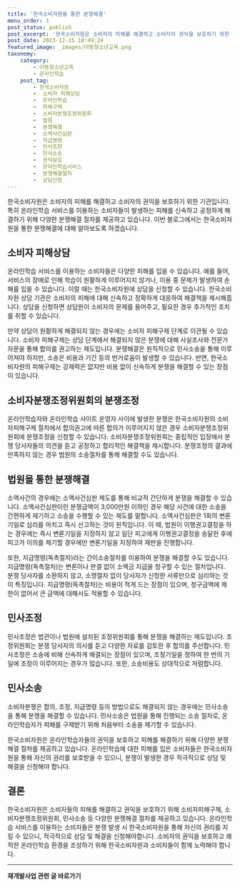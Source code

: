 ```yaml
---
title: '한국소비자원을 통한 분쟁해결'
menu_order: 1
post_status: publish
post_excerpt: '한국소비자원은 소비자의 피해를 해결하고 소비자의 권익을 보호하기 위한 기관입니다. 특히 온라인학습 서비스를 이용하는 소비자들이 발생하는 피해를 신속하고 공정하게 해결하기 위해 다양한 분쟁해결 절차를 제공하고 있습니다. 이번 블로그에서는 한국소비자원을 통한 분쟁해결에 대해 알아보도록 하겠습니다.'
post_date: 2023-12-15 18:49:24
featured_image: _images/아동청소년교육.png
taxonomy:
    category:
        - 아동청소년교육
        - 온라인학습
    post_tag:
        - 한국소비자원
        -  소비자 피해상담
        -  온라인학습
        -  피해구제
        -  소비자분쟁조정위원회
        -  법원
        -  분쟁해결
        -  소액사건심판
        -  지급명령
        -  민사조정
        -  민사소송
        -  권익보호
        -  온라인학습서비스
        -  분쟁해결절차
        -  상담신청
---
```



한국소비자원은 소비자의 피해를 해결하고 소비자의 권익을 보호하기 위한 기관입니다. 특히 온라인학습 서비스를 이용하는 소비자들이 발생하는 피해를 신속하고 공정하게 해결하기 위해 다양한 분쟁해결 절차를 제공하고 있습니다. 이번 블로그에서는 한국소비자원을 통한 분쟁해결에 대해 알아보도록 하겠습니다.

## 소비자 피해상담

온라인학습 서비스를 이용하는 소비자들은 다양한 피해를 입을 수 있습니다. 예를 들어, 서비스의 장애로 인해 학습이 원활하게 이루어지지 않거나, 이용 중 문제가 발생하여 손해를 입을 수 있습니다. 이럴 때는 한국소비자원에 상담을 신청할 수 있습니다. 한국소비자원 상담 기관은 소비자의 피해에 대해 신속하고 정확하게 대응하여 해결책을 제시해줍니다. 상담을 신청하면 상담원이 소비자의 문제를 들어주고, 필요한 경우 추가적인 조치를 취할 수 있습니다. 

만약 상담이 원활하게 해결되지 않는 경우에는 소비자 피해구제 단계로 이관될 수 있습니다. 소비자 피해구제는 상담 단계에서 해결되지 않은 분쟁에 대해 사실조사와 전문가 자문을 통해 합의를 권고하는 제도입니다. 분쟁해결은 원칙적으로 민사소송을 통해 이루어져야 하지만, 소송은 비용과 기간 등의 번거로움이 발생할 수 있습니다. 반면, 한국소비자원의 피해구제는 강제력은 없지만 비용 없이 신속하게 분쟁을 해결할 수 있는 장점이 있습니다.

## 소비자분쟁조정위원회의 분쟁조정

온라인학습자와 온라인학습 사이트 운영자 사이에 발생한 분쟁은 한국소비자원의 소비자피해구제 절차에서 합의권고에 따른 합의가 이루어지지 않은 경우 소비자분쟁조정위원회에 분쟁조정을 신청할 수 있습니다. 소비자분쟁조정위원회는 중립적인 입장에서 분쟁 당사자들의 의견을 듣고 공정하고 합리적인 해결책을 제시합니다. 분쟁조정의 결과에 만족하지 않는 경우 법원의 소송절차를 통해 해결할 수도 있습니다.

## 법원을 통한 분쟁해결

소액사건의 경우에는 소액사건심판 제도를 통해 비교적 간단하게 분쟁을 해결할 수 있습니다. 소액사건심판이란 분쟁금액이 3,000만원 이하인 경우 해당 사건에 대한 소송을 간편하게 제기하고 소송을 수행할 수 있는 제도를 말합니다. 소액사건심판은 1회의 변론기일로 심리를 마치고 즉시 선고하는 것이 원칙입니다. 이 때, 법원이 이행권고결정을 하는 경우에는 즉시 변론기일을 지정하지 않고 일단 피고에게 이행권고결정을 송달한 후에 피고가 이의를 제기할 경우에만 변론기일을 지정하여 재판을 진행합니다.

또한, 지급명령(독촉절차)라는 간이소송절차를 이용하여 분쟁을 해결할 수도 있습니다. 지급명령(독촉절차)는 변론이나 판결 없이 소액금 지급을 청구할 수 있는 절차입니다. 분쟁 당사자를 소환하지 않고, 소명절차 없이 당사자가 신청한 서류만으로 심리하는 것이 특징입니다. 지급명령(독촉절차)는 비용이 적게 드는 장점이 있으며, 청구금액에 제한이 없어서 큰 금액에 대해서도 적용할 수 있습니다.

## 민사조정

민사조정은 법관이나 법원에 설치된 조정위원회를 통해 분쟁을 해결하는 제도입니다. 조정위원회는 분쟁 당사자의 의사를 듣고 다양한 자료를 검토한 후 합의를 주선합니다. 민사조정은 소송에 비해 신속하게 해결되는 장점이 있으며, 조정기일을 정하여 한 번의 기일에 조정이 이루어지는 경우가 많습니다. 또한, 소송비용도 상대적으로 저렴합니다.

## 민사소송

소비자분쟁은 합의, 조정, 지급명령 등의 방법으로도 해결되지 않는 경우에는 민사소송을 통해 분쟁을 해결할 수 있습니다. 민사소송은 법원을 통해 진행되는 소송 절차로, 온라인학습자가 피해를 구제받기 위해 처음부터 소송을 제기할 수 있습니다.

한국소비자원은 온라인학습자들의 권익을 보호하고 피해를 해결하기 위해 다양한 분쟁해결 절차를 제공하고 있습니다. 온라인학습에 대한 피해를 입은 소비자들은 한국소비자원을 통해 자신의 권리를 보호받을 수 있으니, 분쟁이 발생한 경우 적극적으로 상담 및 해결을 신청해야 합니다.

## 결론

한국소비자원은 소비자들의 피해를 해결하고 권익을 보호하기 위해 소비자피해구제, 소비자분쟁조정위원회, 민사소송 등 다양한 분쟁해결 절차를 제공하고 있습니다. 온라인학습 서비스를 이용하는 소비자들은 분쟁 발생 시 한국소비자원을 통해 자신의 권리를 지킬 수 있으니, 적극적으로 상담 및 해결을 신청해야합니다. 소비자의 권익을 보호하고 쾌적한 온라인학습 환경을 조성하기 위해 한국소비자원과 소비자들이 함께 노력해야 합니다.
<!-- wp:separator -->
<hr class="wp-block-separator has-alpha-channel-opacity"/>
<!-- /wp:separator -->

<!-- wp:group {"backgroundColor":"base","layout":{"type":"constrained"}} -->
<div class="wp-block-group has-base-background-color has-background"><!-- wp:paragraph {"align":"center","fontSize":"medium"} -->
<p class="has-text-align-center has-large-font-size"><strong>재개발사업 관련 글 바로가기</strong></p>
<!-- /wp:paragraph -->


<!-- wp:latest-posts
{"categories":[{"id":27320,"count":19,"description":"","link":"https://uknowlaw.com/category/%ec%9e%ac%ea%b0%9c%eb%b0%9c%ec%82%ac%ec%97%85/","name":"재개발사업","slug":"재개발사업","taxonomy":"category","parent":0,"meta":[],"_links":{"self":[{"href":"https://uknowlaw.com/wp-json/wp/v2/categories/27320"}],"collection":[{"href":"https://uknowlaw.com/wp-json/wp/v2/categories"}],"about":[{"href":"https://uknowlaw.com/wp-json/wp/v2/taxonomies/category"}],"wp:post_type":[{"href":"https://uknowlaw.com/wp-json/wp/v2/posts?categories=27320"}],"curies":[{"name":"wp","href":"https://api.w.org/{rel}","templated":true}]}}],"postsToShow":100,"excerptLength":28,"postLayout":"grid","columns":2,"featuredImageAlign":"left","featuredImageSizeSlug":"large","fontSize":"small"} /--></div>
<!-- /wp:group -->